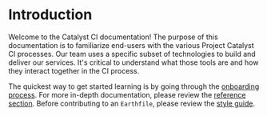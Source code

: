 # Introduction

Welcome to the Catalyst CI documentation!
The purpose of this documentation is to familiarize end-users with the various Project Catalyst CI processes.
Our team uses a specific subset of technologies to build and deliver our services.
It's critical to understand what those tools are and how they interact together in the CI process.

The quickest way to get started learning is by going through the [onboarding process](./onboarding/index.md).
For more in-depth documentation, please review the [reference section](./reference/index.md).
Before contributing to an `Earthfile`, please review the [style guide](./style.md).

